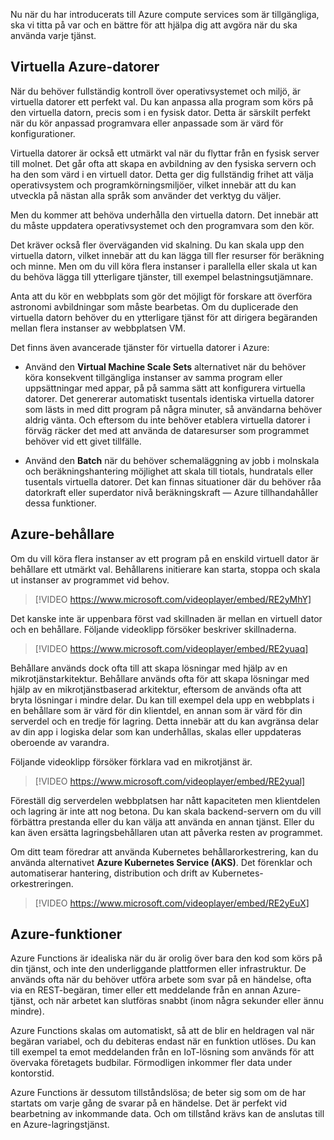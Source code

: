 Nu när du har introducerats till Azure compute services som är tillgängliga, ska vi titta på var och en bättre för att hjälpa dig att avgöra när du ska använda varje tjänst.

## <a name="azure-virtual-machines"></a>Virtuella Azure-datorer

När du behöver fullständig kontroll över operativsystemet och miljö, är virtuella datorer ett perfekt val. Du kan anpassa alla program som körs på den virtuella datorn, precis som i en fysisk dator. Detta är särskilt perfekt när du kör anpassad programvara eller anpassade som är värd för konfigurationer.

Virtuella datorer är också ett utmärkt val när du flyttar från en fysisk server till molnet. Det går ofta att skapa en avbildning av den fysiska servern och ha den som värd i en virtuell dator. Detta ger dig fullständig frihet att välja operativsystem och programkörningsmiljöer, vilket innebär att du kan utveckla på nästan alla språk som använder det verktyg du väljer.

Men du kommer att behöva underhålla den virtuella datorn. Det innebär att du måste uppdatera operativsystemet och den programvara som den kör. 

Det kräver också fler överväganden vid skalning. Du kan skala upp den virtuella datorn, vilket innebär att du kan lägga till fler resurser för beräkning och minne. Men om du vill köra flera instanser i parallella eller skala ut kan du behöva lägga till ytterligare tjänster, till exempel belastningsutjämnare.

Anta att du kör en webbplats som gör det möjligt för forskare att överföra astronomi avbildningar som måste bearbetas. Om du duplicerade den virtuella datorn behöver du en ytterligare tjänst för att dirigera begäranden mellan flera instanser av webbplatsen VM.

Det finns även avancerade tjänster för virtuella datorer i Azure:

- Använd den **Virtual Machine Scale Sets** alternativet när du behöver köra konsekvent tillgängliga instanser av samma program eller uppsättningar med appar, på på samma sätt att konfigurera virtuella datorer. Det genererar automatiskt tusentals identiska virtuella datorer som lästs in med ditt program på några minuter, så användarna behöver aldrig vänta. Och eftersom du inte behöver etablera virtuella datorer i förväg räcker det med att använda de dataresurser som programmet behöver vid ett givet tillfälle.

- Använd den **Batch** när du behöver schemaläggning av jobb i molnskala och beräkningshantering möjlighet att skala till tiotals, hundratals eller tusentals virtuella datorer. Det kan finnas situationer där du behöver råa datorkraft eller superdator nivå beräkningskraft &mdash; Azure tillhandahåller dessa funktioner.

## <a name="azure-containers"></a>Azure-behållare

Om du vill köra flera instanser av ett program på en enskild virtuell dator är behållare ett utmärkt val. Behållarens initierare kan starta, stoppa och skala ut instanser av programmet vid behov.

> [!VIDEO https://www.microsoft.com/videoplayer/embed/RE2yMhY]

Det kanske inte är uppenbara först vad skillnaden är mellan en virtuell dator och en behållare.  Följande videoklipp försöker beskriver skillnaderna.

> [!VIDEO https://www.microsoft.com/videoplayer/embed/RE2yuaq]

Behållare används dock ofta till att skapa lösningar med hjälp av en mikrotjänstarkitektur. Behållare används ofta för att skapa lösningar med hjälp av en mikrotjänstbaserad arkitektur, eftersom de används ofta att bryta lösningar i mindre delar. Du kan till exempel dela upp en webbplats i en behållare som är värd för din klientdel, en annan som är värd för din serverdel och en tredje för lagring. Detta innebär att du kan avgränsa delar av din app i logiska delar som kan underhållas, skalas eller uppdateras oberoende av varandra.

Följande videoklipp försöker förklara vad en mikrotjänst är.

> [!VIDEO https://www.microsoft.com/videoplayer/embed/RE2yual]

Föreställ dig serverdelen webbplatsen har nått kapaciteten men klientdelen och lagring är inte att nog betona. Du kan skala backend-servern om du vill förbättra prestanda eller du kan välja att använda en annan tjänst. Eller du kan även ersätta lagringsbehållaren utan att påverka resten av programmet.

Om ditt team föredrar att använda Kubernetes behållarorkestrering, kan du använda alternativet **Azure Kubernetes Service (AKS)**. Det förenklar och automatiserar hantering, distribution och drift av Kubernetes-orkestreringen.

> [!VIDEO https://www.microsoft.com/videoplayer/embed/RE2yEuX]

## <a name="azure-functions"></a>Azure-funktioner

Azure Functions är idealiska när du är orolig över bara den kod som körs på din tjänst, och inte den underliggande plattformen eller infrastruktur. De används ofta när du behöver utföra arbete som svar på en händelse, ofta via en REST-begäran, timer eller ett meddelande från en annan Azure-tjänst, och när arbetet kan slutföras snabbt (inom några sekunder eller ännu mindre).

Azure Functions skalas om automatiskt, så att de blir en heldragen val när begäran variabel, och du debiteras endast när en funktion utlöses. Du kan till exempel ta emot meddelanden från en IoT-lösning som används för att övervaka företagets budbilar. Förmodligen inkommer fler data under kontorstid.

Azure Functions är dessutom tillståndslösa; de beter sig som om de har startats om varje gång de svarar på en händelse. Det är perfekt vid bearbetning av inkommande data. Och om tillstånd krävs kan de anslutas till en Azure-lagringstjänst.
